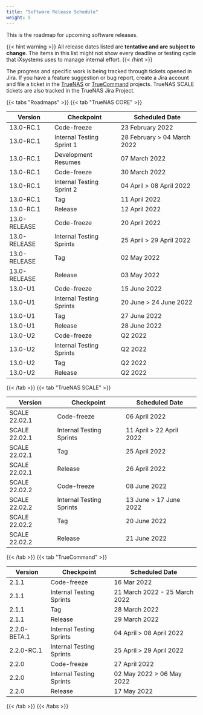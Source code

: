 ```yaml
---
title: "Software Release Schedule"
weight: 5
---
```


This is the roadmap for upcoming software releases.

{{< hint warning >}}
All release dates listed are **tentative and are subject to change**.
The items in this list might not show every deadline or testing cycle that iXsystems uses to manage internal effort.
{{< /hint >}}

The progress and specific work is being tracked through tickets opened in Jira.
If you have a feature suggestion or bug report, create a Jira account and file a ticket in the [TrueNAS](https://jira.ixsystems.com/projects/NAS "TrueNAS Jira Project") or  [TrueCommand](https://jira.ixsystems.com/projects/TC "TrueCommand Jira Project") projects.
TrueNAS SCALE tickets are also tracked in the TrueNAS Jira Project.

{{< tabs "Roadmaps" >}}
{{< tab "TrueNAS CORE" >}}

| Version | Checkpoint | Scheduled Date |
|---------|------------|----------------|
| 13.0-RC.1 | Code-freeze | 23 February 2022 |
| 13.0-RC.1 | Internal Testing Sprint 1 | 28 February > 04 March 2022 |
| 13.0-RC.1 | Development Resumes | 07 March 2022
| 13.0-RC.1 | Code-freeze | 30 March 2022 |
| 13.0-RC.1 | Internal Testing Sprint 2 | 04 April > 08 April 2022 |
| 13.0-RC.1 | Tag | 11 April 2022 |
| 13.0-RC.1 | Release | 12 April 2022 |
| 13.0-RELEASE | Code-freeze | 20 April 2022 |
| 13.0-RELEASE | Internal Testing Sprints | 25 April > 29 April 2022 |
| 13.0-RELEASE | Tag | 02 May 2022 |
| 13.0-RELEASE | Release | 03 May 2022 |
| 13.0-U1 | Code-freeze | 15 June 2022 |
| 13.0-U1 | Internal Testing Sprints | 20 June > 24 June 2022 |
| 13.0-U1 | Tag | 27 June 2022 |
| 13.0-U1 | Release | 28 June 2022 |
| 13.0-U2 | Code-freeze | Q2 2022 |
| 13.0-U2 | Internal Testing Sprints | Q2 2022 |
| 13.0-U2 | Tag | Q2 2022 |
| 13.0-U2 | Release | Q2 2022 |

{{< /tab >}}
{{< tab "TrueNAS SCALE" >}}

| Version | Checkpoint | Scheduled Date |
|---------|------------|----------------|
| SCALE 22.02.1 | Code-freeze | 06 April 2022 |
| SCALE 22.02.1 | Internal Testing Sprints | 11 April > 22 April 2022 |
| SCALE 22.02.1 | Tag | 25 April 2022 |
| SCALE 22.02.1 | Release | 26 April 2022 |
| SCALE 22.02.2 | Code-freeze | 08 June 2022 |
| SCALE 22.02.2 | Internal Testing Sprints | 13 June > 17 June 2022 |
| SCALE 22.02.2 | Tag | 20 June 2022 |
| SCALE 22.02.2 | Release | 21 June 2022 |

{{< /tab >}}
{{< tab "TrueCommand" >}}

| Version | Checkpoint | Scheduled Date |
|---------|------------|----------------|
| 2.1.1   | Code-freeze | 16 Mar 2022 |
| 2.1.1   | Internal Testing Sprints | 21 March 2022 - 25 March 2022 |
| 2.1.1   | Tag | 28 March 2022 |
| 2.1.1   | Release | 29 March 2022 |
| 2.2.0-BETA.1 | Internal Testing Sprints | 04 April > 08 April 2022 |
| 2.2.0-RC.1 | Internal Testing Sprints | 25 April > 29 April 2022 |
| 2.2.0 | Code-freeze | 27 April 2022 |
| 2.2.0 | Internal Testing Sprints | 02 May 2022 > 06 May 2022 |
| 2.2.0 | Release | 17 May 2022 |

{{< /tab >}}
{{< /tabs >}}
